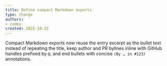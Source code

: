 ```yaml
---
title: Refine compact Markdown exports
type: change
authors:
- codex
created: 2025-10-23
---
```


Compact Markdown exports now reuse the entry excerpt as the bullet text instead
of repeating the title, keep author and PR bylines inline with GitHub handles
prefixed by `@`, and end bullets with concise `(By … in #123)` annotations.
